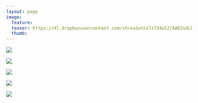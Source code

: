 ```yaml
---
layout: page
image:
  feature:
  teaser: https://dl.dropboxusercontent.com/sh/ea1wtnz7z734o12/AADJudLhIvlzRNRdZvcG-Dq6a/luontokuvat/kev%C3%A4t/DS14631-245px.jpg
  thumb:
---
```


[![](https://dl.dropboxusercontent.com/sh/ea1wtnz7z734o12/AABo1uW1kdQ7xSKUGJPfiyY1a/luontokuvat/kev%C3%A4t/DSC60921-800px.jpg)](https://dl.dropboxusercontent.com/sh/ea1wtnz7z734o12/AADms6UJWVlz3NKOzcmpt46ba/luontokuvat/kev%C3%A4t/DSC60921.jpg)

[![](https://dl.dropboxusercontent.com/sh/ea1wtnz7z734o12/AAAtUkFX6gAHAefxKyejCilpa/luontokuvat/kev%C3%A4t/DSC60934-800px.jpg)](https://dl.dropboxusercontent.com/sh/ea1wtnz7z734o12/AACcv8jUEy9IfKfvgNzC9GzGa/luontokuvat/kev%C3%A4t/DSC60934.jpg)

[![](https://dl.dropboxusercontent.com/sh/ea1wtnz7z734o12/AABX82QYNDXT3fGbVpPa3_sJa/luontokuvat/kev%C3%A4t/DS14798-800px.jpg)](https://dl.dropboxusercontent.com/sh/ea1wtnz7z734o12/AADEkI_3q29MuDcf7asaskF-a/luontokuvat/kev%C3%A4t/DS14798.jpg)

[![](https://dl.dropboxusercontent.com/sh/ea1wtnz7z734o12/AAAsKM16jAJ50aXB2cnatj_Ea/luontokuvat/kev%C3%A4t/DS14803-800px.jpg)](https://dl.dropboxusercontent.com/sh/ea1wtnz7z734o12/AADuzUnf4JoDEfgH7PVmqSZNa/luontokuvat/kev%C3%A4t/DS14803.jpg)

[![](https://dl.dropboxusercontent.com/sh/ea1wtnz7z734o12/AAAJX9OIbz5vaHjedJwfupfGa/luontokuvat/kev%C3%A4t/DS14631-800px.jpg)](https://dl.dropboxusercontent.com/sh/ea1wtnz7z734o12/AAAjxE5IF859bXRyexp5QwiGa/luontokuvat/kev%C3%A4t/DS14631.jpg)
